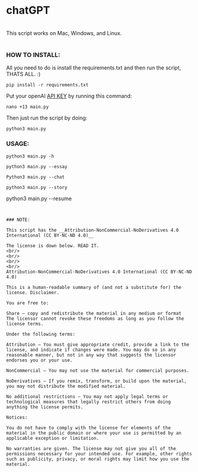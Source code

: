 # chatGPT

<br/>
This script works on Mac, Windows, and Linux.
<br/>


<br/>

### HOW TO INSTALL:




All you need to do is install the requirements.txt and then run the script, THATS ALL. :)
```
pip install -r requirements.txt
```

Put your openAI [API KEY](https://platform.openai.com/account/api-keys) by running this command:
```
nano +13 main.py
```
Then just run the script by doing:

```
python3 main.py
```



### USAGE:

```
python3 main.py -h
```
```
python3 main.py --essay
```
```
Python3 main.py --chat
```
```
python3 main.py --story
```
python3 main.py --resume
```


### NOTE:

This script has the __Attribution-NonCommercial-NoDerivatives 4.0 International (CC BY-NC-ND 4.0)__

The license is down below. READ IT.
<br/>
<br/>
<br/>
<br/>
Attribution-NonCommercial-NoDerivatives 4.0 International (CC BY-NC-ND 4.0)

This is a human-readable summary of (and not a substitute for) the license. Disclaimer.

You are free to:

Share — copy and redistribute the material in any medium or format
The licensor cannot revoke these freedoms as long as you follow the license terms.

Under the following terms:

Attribution — You must give appropriate credit, provide a link to the license, and indicate if changes were made. You may do so in any reasonable manner, but not in any way that suggests the licensor endorses you or your use.

NonCommercial — You may not use the material for commercial purposes.

NoDerivatives — If you remix, transform, or build upon the material, you may not distribute the modified material.

No additional restrictions — You may not apply legal terms or technological measures that legally restrict others from doing anything the license permits.

Notices:

You do not have to comply with the license for elements of the material in the public domain or where your use is permitted by an applicable exception or limitation.

No warranties are given. The license may not give you all of the permissions necessary for your intended use. For example, other rights such as publicity, privacy, or moral rights may limit how you use the material.
